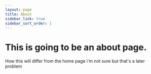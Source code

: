 ```yaml
---
layout: page
title: About
sidebar_link: true
sidebar_sort_order: 1
---
```


# This is going to be an about page. 
How this will differ from the home page i'm not sure but that's a later problem
